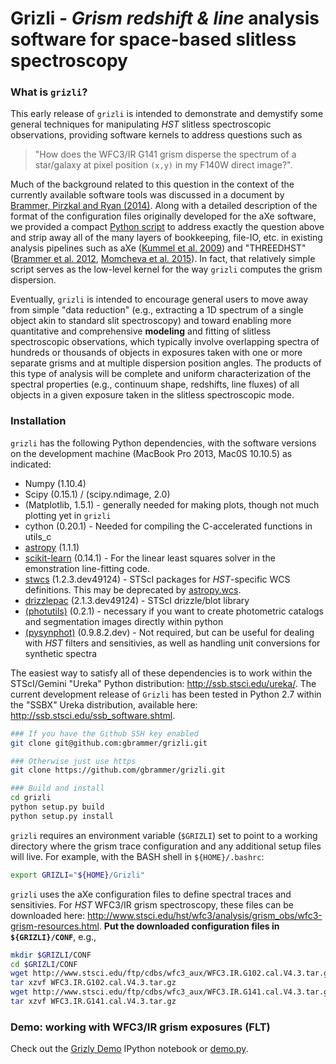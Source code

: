 # Grizli - *Grism redshift & line* analysis software for space-based slitless spectroscopy

### What is `grizli`?

This early release of `grizli` is intended to demonstrate and demystify some general techniques for manipulating *HST* slitless spectroscopic observations, providing software kernels to address questions such as 

> "How does the WFC3/IR G141 grism disperse the spectrum of a star/galaxy at pixel position `(x,y)` in my F140W direct image?".  

Much of the background related to this question in the context of the currently available software tools was discussed in a document by [Brammer, Pirzkal and Ryan (2014)](https://github.com/WFC3Grism/CodeDescription/).  Along with a detailed description of the format of the configuration files originally developed for the aXe software, we provided a compact [Python script](https://github.com/WFC3Grism/CodeDescription/blob/master/axe_disperse.py) to address exactly the question above and strip away all of the many layers of bookkeeping, file-IO, etc. in existing analysis pipelines such as aXe ([Kummel et al. 2009](http://adsabs.harvard.edu/abs/2009PASP..121...59K)) and "THREEDHST" ([Brammer et al. 2012](http://adsabs.harvard.edu/abs/2012ApJS..200...13B), [Momcheva et al. 2015](http://adsabs.harvard.edu/abs/2015arXiv151002106M)).  In fact, that relatively simple script serves as the low-level kernel for the way `grizli` computes the grism dispersion.  

Eventually, `grizli` is intended to encourage general users to move away from simple "data reduction" (e.g., extracting a 1D spectrum of a single object akin to standard slit spectroscopy) and toward enabling more quantitative and comprehensive **modeling** and fitting of slitless spectroscopic observations, which typically involve overlapping spectra of hundreds or thousands of objects in exposures taken with one or more separate grisms and at multiple dispersion position angles.  The products of this type of analysis will be complete and uniform characterization of the spectral properties (e.g., continuum shape, redshifts, line fluxes) of all objects in a given exposure taken in the slitless spectroscopic mode. 
 
### Installation 

`grizli` has the following Python dependencies, with the software versions on the development machine (MacBook Pro 2013, Mac0S 10.10.5) as indicated:
    
* Numpy (1.10.4)
* Scipy (0.15.1) / (scipy.ndimage, 2.0)
* (Matplotlib, 1.5.1) - generally needed for making plots, though not much plotting yet in `grizli`
* cython (0.20.1) - Needed for compiling the C-accelerated functions in utils_c
* [astropy](http://www.astropy.org/) (1.1.1)
* [scikit-learn](http://scikit-learn.org/stable/install.html) (0.14.1) - For the linear least squares solver in the emonstration line-fitting code.
* [stwcs](http://stsdas.stsci.edu/stsci_python_epydoc/stwcs/index.html) (1.2.3.dev49124) - STScI packages for *HST*-specific WCS definitions.  This may be deprecated by [astropy.wcs](http://docs.astropy.org/en/stable/wcs/).
* [drizzlepac](http://drizzlepac.stsci.edu/) (2.1.3.dev49124) - STScI drizzle/blot library
* [(photutils)](https://photutils.readthedocs.org/en/latest/) (0.2.1) - necessary if you want to create photometric catalogs and segmentation images directly within python
* [(pysynphot)](http://pysynphot.readthedocs.org/en/latest/) (0.9.8.2.dev) - Not required, but can be useful for dealing with *HST* filters and sensitivies, as well as handling unit conversions for synthetic spectra
     
The easiest way to satisfy all of these dependencies is to work within the STScI/Gemini "Ureka" Python distribution: http://ssb.stsci.edu/ureka/.  The current development release of `Grizli` has been tested in Python 2.7 within the "SSBX" Ureka distribution, available here: http://ssb.stsci.edu/ssb_software.shtml.
 
```bash
### If you have the Github SSH key enabled
git clone git@github.com:gbrammer/grizli.git

### Otherwise just use https
git clone https://github.com/gbrammer/grizli.git

### Build and install
cd grizli
python setup.py build
python setup.py install
```

`grizli` requires an environment variable (`$GRIZLI`) set to point to a working directory where the grism trace configuration and any additional setup files will live.  For example, with the BASH shell in `${HOME}/.bashrc`:

```bash
export GRIZLI="${HOME}/Grizli"
```

`grizli` uses the aXe configuration files to define spectral traces and sensitivies.  For *HST* WFC3/IR grism spectroscopy, these files can be downloaded here: http://www.stsci.edu/hst/wfc3/analysis/grism_obs/wfc3-grism-resources.html.  **Put the downloaded configuration files in `${GRIZLI}/CONF`**, e.g., 

```bash
mkdir $GRIZLI/CONF
cd $GRIZLI/CONF
wget http://www.stsci.edu/ftp/cdbs/wfc3_aux/WFC3.IR.G102.cal.V4.3.tar.gz
tar xzvf WFC3.IR.G102.cal.V4.3.tar.gz
wget http://www.stsci.edu/ftp/cdbs/wfc3_aux/WFC3.IR.G141.cal.V4.3.tar.gz
tar xzvf WFC3.IR.G141.cal.V4.3.tar.gz
```

### Demo: working with WFC3/IR grism exposures (FLT) 
Check out the [Grizly Demo](https://github.com/gbrammer/grizli/blob/master/docs/Grizli%20Demo.ipynb) IPython notebook or [demo.py](https://github.com/gbrammer/grizli/blob/master/docs/demo.py).

